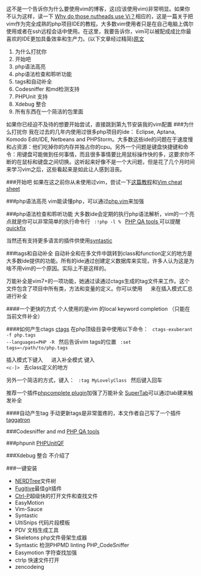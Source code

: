 这不是一个告诉你为什么要使用vim的博客，这(应该使用vim)非常明显。如果你不认为这样，读一下 [Why do those nutheads use Vi？](http://www.viemu.com/a-why-vi-vim.html)相应的，这是一篇关于把vim作为完全成熟的php项目IDE的教程。大多数vim使用者只是在自己电脑上偶尔使用或者在ssh远程会话中使用。在这里，我要告诉你，vim可以被配成成比你最喜欢的IDE更加具备效率和生产力。(以下文章经过精简)[原文](http://joncairns.com/2012/05/using-vim-as-a-php-ide/)

1. 为什么打扰你
2. 开始吧
3. php语法高亮
4. php语法检查和聆听功能
5. tags和自动补全
6. Codesniffer 和md检测支持
7. PHPUnit 支持
8. Xdebug 整合
9. 所有东西在一个简洁的包里面

如果你已经迫不及待的想要开始尝试，直接跳到第九节安装我的vim配置
###为什么打扰你
我在过去的几年内使用过很多php项目的ide： Eclipse, Aptana, Komodo Edit/IDE, Netbeans and PHPStorm。大多数这些ide的问题在于速度慢和占资源：他们吃掉你的内存并独占你的cpu。另外一个问题是键盘快捷键和命令：用键盘可能做到任何事情，而且很多事情要比用鼠标操作快的多，这要求你不断的在鼠标和键盘之间切换。这听起来好像不是一个大问题，但是花了几个月时间来学习vim之后，这些看起来是如此让人感到沮丧。

###开始吧
如果在这之前你从未使用过vim，尝试一下[这篇教程](http://www.viemu.com/a-why-vi-vim.html)和[Vim cheat sheet](http://www.tuxfiles.org/linuxhelp/vimcheat.html)

###php语法高亮
vim能读懂php，可以通过[php.vim](http://www.vim.org/scripts/script.php?script_id=1571)来加强

###php语法检查和聆听功能
大多数ide会定期的执行php语法解析，vim的一个亮点就是你可以非常简单的执行命令行
<code>
:!php -l %
</code>
[PHP QA tools ](https://github.com/joonty/vim-phpqa)可以提醒[quickfix](http://vimdoc.sourceforge.net/htmldoc/quickfix.html)

当然还有支持更多语言的插件供使用[syntastic](https://github.com/scrooloose/syntastic)

###tags和自动补全
自动补全和在多文件中跳转到class和function定义的地方是大多数ide提供的功能。所有的ide通过创建定义数据库来实现，许多人认为这是为啥不用vim的一个原因。实际上不是这样的。

万能补全是vim7+的一项功能，她通过读通过ctags生成的tag文件来工作。这个文件包含了项目中所有类，方法和变量的定义。你可以使用
<code>
<c-x><c-o>
</code>
来在插入模式汇总进行补全

####一个更快的方式
个人使用的是vim 的local keyword completion （只能在当前文件补全）

####如何产生ctags
[ctags](http://ctags.sourceforge.net/)
在php顶级目录中使用以下命令：
<code>
ctags-exuberant -f php.tags --languages=PHP -R
</code>
然后告诉vim  tags的位置
<code>
:set tags=~/path/to/php.tags
</code>

插入模式下键入
<code>
 <c-x><c-o>
</code>
进入补全模式
键入
<code>
<c-]>
</code>
去class定义的地方

另外一个简洁的方式，键入：
<code>
:tag MyLovelyClass
</code>
然后键入回车

推荐一个插件[phpcomplete plugin](http://www.vim.org/scripts/script.php?script_id=3171)加强了万能补全
[SuperTab](http://www.vim.org/scripts/script.php?script_id=1643)可以通过tab建来触发补全

####自动产生tag
手动更新tags是非常蛋疼的，本文作者自己写了一个插件[taggatron](https://github.com/joonty/vim-taggatron)


###Codesniffer and md
[PHP QA tools](http://www.vim.org/scripts/script.php?script_id=3980) 

###phpunit
[PHPUnitQF](http://www.vim.org/scripts/script.php?script_id=4054)

###Xdebug 整合
不介绍了

###一键安装
* [NERDTree](http://www.vim.org/scripts/script.php?script_id=1658)文件树
* [Fugitive](http://www.vim.org/scripts/script.php?script_id=2975)最佳git插件
* [Ctrl-P](https://github.com/kien/ctrlp.vim)超级快的打开文件和查找文件
* EasyMotion 
* Vim-Sauce
* Syntastic
* UltiSnips  代码片段模板
* PDV  文档生成工具
* Skeletons  php文件骨架生成器
* Syntastic 检测PHPMD linting PHP_CodeSniffer 
* Easymotion 字符查找加强
* ctrlp 快速文件打开
* zencodeing   















